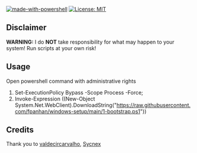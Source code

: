 
[![made-with-powershell](https://img.shields.io/badge/PowerShell-1f425f?logo=Powershell)](https://microsoft.com/PowerShell)
[![License: MIT](https://img.shields.io/badge/License-MIT-yellow.svg)](https://opensource.org/licenses/MIT)

## Disclaimer

**WARNING:** I do **NOT** take responsibility for what may happen to your system! Run scripts at your own risk!

## Usage

Open powershell command with administrative rights<br>
1. Set-ExecutionPolicy Bypass -Scope Process -Force;
2. Invoke-Expression ((New-Object System.Net.WebClient).DownloadString("https://raw.githubusercontent.com/fpanhan/windows-setup/main/1-bootstrap.ps1"))

## Credits

Thank you to [valdecircarvalho](https://github.com/valdecircarvalho/), [Sycnex](https://github.com/Sycnex)
